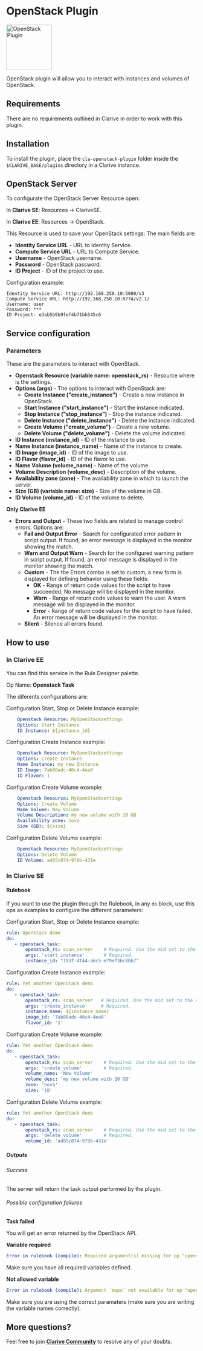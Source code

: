 # OpenStack Plugin

<img src="https://cdn.jsdelivr.net/gh/clarive/cla-openstack-plugin/public/icon/openstack.svg?sanitize=true" alt="OpenStack Plugin" title="OpenStack Plugin" width="120" height="120">

OpenStack plugin will allow you to interact with instances and volumes of OpenStack.

## Requirements

There are no requirements outlined in Clarive in order to work with this plugin.

## Installation

To install the plugin, place the `cla-openstack-plugin` folder inside the `$CLARIVE_BASE/plugins`
directory in a Clarive instance.

## OpenStack Server

To configurate the OpenStack Server Resource open:

In **Clarive SE**: Resources -> ClariveSE.

In **Clarive EE**: Resources -> OpenStack.

This Resource is used to save your OpenStack settings:
The main fields are:

- **Identity Service URL** - URL to Identity Service.
- **Compute Service URL** - URL to Compute Service. 
- **Username** - OpenStack username.
- **Password** - OpenStack password.
- **ID Project** - ID of the project to use.

Configuration example:

    Identity Service URL: http://192.168.250.10:5000/v3
    Compute Service URL: http://192.168.250.10:8774/v2.1/
    Username: user
    Password: ***
    ID Project: e3ab5b9b9fef4b71bb545c6

## Service configuration

### Parameters

These are the parameters to interact with OpenStack.

- **Openstack Resource (variable name: openstack_rs)** - Resource where is the settings.
- **Options (args)** - The options to interact with OpenStack are:
  - **Create Instance ("create_instance")** - Create a new instance in OpenStack.
  - **Start Instance ("start_instance")** - Start the instance indicated.
  - **Stop Instance ("stop_instance")** - Stop the instance indicated.
  - **Delete Instance ("delete_instance")** - Delete the instance indicated.
  - **Create Volume ("create_volume")** - Create a new volume.
  - **Delete Volume ("delete_volume")** - Delete the volume indicated.
- **ID Instance (instance_id)** - ID of the instance to use.
- **Name Instance (instance_name)** - Name of the instance to create.
- **ID Image (image_id)** - ID of the image to use.
- **ID Flavor (flavor_id)** - ID of the flavor to use.
- **Name Volume (volume_name)** - Name of the volume.
- **Volume Description (volume_desc)** - Description of the volume.
- **Availability zone (zone)** - The availability zone in which to launch the server.
- **Size (GB) (variable name: size)** - Size of the volume in GB.
- **ID Volume (volume_id)** - ID of the volume to delete.

**Only Clarive EE**

- **Errors and Output** - These two fields are related to manage control errors. Options are:
   - **Fail and Output Error** - Search for configurated error pattern in script output. If found, an error message is displayed in the monitor showing the match.
   - **Warn and Output Warn** - Search for the configured warning pattern in script output. If found, an error message is displayed in the monitor showing the match.
   - **Custom** - The the Errors combo is set to custom, a new form is displayed for defining behavior using these fields:
      - **OK** - Range of return code values for the script to have succeeded. No message will be displayed in the monitor.
      - **Warn** - Range of return code values to warn the user. A warn message will be displayed in the monitor.
      - **Error** - Range of return code values for the script to have failed. An error message will be displayed in the monitor.
   - **Silent** - Silence all errors found.

## How to use

### In Clarive EE

You can find this service in the Rule Designer palette.

Op Name: **Openstack Task**

The diferents configurations are:

Configuration Start, Stop or Delete Instance example:

```yaml
    Openstack Resource: MyOpenStacksettings
    Options: Start Instance
    ID Instance: ${instance_id}
``` 

Configuration Create Instance example:

```yaml
    Openstack Resource: MyOpenStacksettings
    Options: Create Instance
    Name Instance: my new Instance
    ID Image: 7ab80adc-46c4-4ea0
    ID Flavor: 1
``` 

Configuration Create Volume example:

```yaml
    Openstack Resource: MyOpenStacksettings
    Options: Create Volume
    Name Volume: New Volume
    Volume Description: my new volume with 10 GB
    Availability zone: nova
    Size (GB): ${size}
``` 

Configuration Delete Volume example:

```yaml
    Openstack Resource: MyOpenStacksettings
    Options: Delete Volume
    ID Volume: ad85c874-979b-431e
``` 

### In Clarive SE

#### Rulebook

If you want to use the plugin through the Rulebook, in any `do` block, use this ops as examples to configure the different parameters:

Configuration Start, Stop or Delete Instance example:

```yaml
rule: OpenStack demo
do:
   - openstack_task:
       openstack_rs: scan_server    # Required. Use the mid set to the resource you created
       args: 'start_instance'       # Required.
       instance_id: "193f-4f44-a6c5-e79ef3bc8bb7"
```

Configuration Create Instance example:

```yaml
rule: Yet another OpenStack demo
do:
   - openstack_task:
       openstack_rs: scan_server   # Required. Use the mid set to the resource you created
       args: 'create_instance'     # Required.
       instance_name: ${instance_name}
       image_id: '7ab80adc-46c4-4ea0'
       flavor_id: '1'
```

Configuration Create Volume example:

```yaml
rule: Yet another OpenStack demo
do:
   - openstack_task:
       openstack_rs: scan_server    # Required. Use the mid set to the resource you created
       args: 'create_volume'        # Required.
       volume_name: 'New Volume'
       volume_desc: 'my new volume with 10 GB'
       zone: 'nova'
       size: '10'
```

Configuration Delete Volume example:

```yaml
rule: Yet another OpenStack demo
do:
   - openstack_task:
       openstack_rs: scan_server    # Required. Use the mid set to the resource you created
       args: 'delete_volume'        # Required.
       volume_id: 'ad85c874-979b-431e'
```

##### Outputs

###### Success

The server will return the task output performed by the plugin.

###### Possible configuration failures

**Task failed**

You will get an error returned by the OpenStack API.

**Variable required**

```yaml
Error in rulebook (compile): Required argument(s) missing for op "openstack_task": "openstack_rs"
```

Make sure you have all required variables defined.

**Not allowed variable**

```yaml
Error in rulebook (compile): Argument `maps` not available for op "openstack_task"
```

Make sure you are using the correct paramaters (make sure you are writing the variable names correctly).

## More questions?

Feel free to join **[Clarive Community](https://community.clarive.com/)** to resolve any of your doubts.